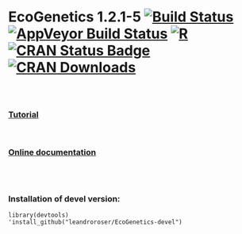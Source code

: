 <span><h1> EcoGenetics 1.2.1-5
[![Build Status](https://travis-ci.org/leandroroser/EcoGenetics-devel.svg?branch=master)](https://travis-ci.org/leandroroser/EcoGenetics-devel) [![AppVeyor Build Status](https://ci.appveyor.com/api/projects/status/github/leandroroser/EcoGenetics-devel?branch=master&svg=true)](https://ci.appveyor.com/project/leandroroser/EcoGenetics-devel) [![R](https://img.shields.io/badge/R%3E%3D-3.0-red.svg)](https://img.shields.io/badge/R%3E%3D-3.0-red.svg) [![CRAN Status Badge](http://www.r-pkg.org/badges/version/EcoGenetics)](https://cran.r-project.org/package=EcoGenetics)
[![CRAN Downloads](https://cranlogs.r-pkg.org/badges/EcoGenetics)](https://cran.r-project.org/package=EcoGenetics)
</h1> </span>  

<br/>


<h3><a href=https://leandroroser.github.io/EcoGenetics-Tutorial/> Tutorial </a></h3>

<br/>

<h3><a href=https://leandroroser.github.io/EcoGenetics-documentation/> Online documentation </a></h3>

<br/>
<br/>

<h3>Installation of devel version:</h3>

```
library(devtools)
'install_github("leandroroser/EcoGenetics-devel")
```
